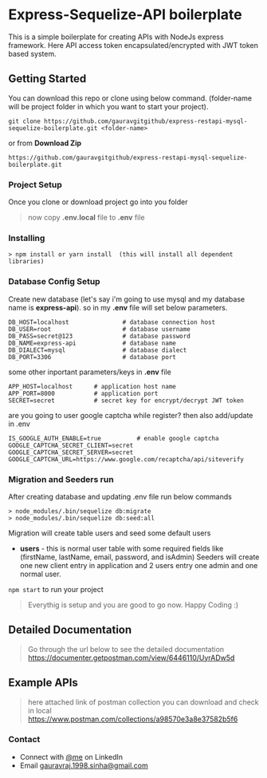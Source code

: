# Express-Sequelize-API boilerplate

This is a simple boilerplate for creating APIs with NodeJs express framework.
Here API access token encapsulated/encrypted with JWT token based system.

## Getting Started

You can download this repo or clone using below command. (folder-name will be project folder in which you want to start your project).
```
git clone https://github.com/gauravgitgithub/express-restapi-mysql-sequelize-boilerplate.git <folder-name>
```
or from **Download Zip**
```
https://github.com/gauravgitgithub/express-restapi-mysql-sequelize-boilerplate.git
```
### Project Setup
Once you clone or download project go into you folder

>now copy **.env.local** file to **.env** file

### Installing
```
> npm install or yarn install  (this will install all dependent libraries)
```

### Database Config Setup
Create new database (let's say i'm going to use mysql and my database name is **express-api**).
so in my **.env** file will set below parameters.
```
DB_HOST=localhost               # database connection host
DB_USER=root                    # database username
DB_PASS=secret@123              # database password
DB_NAME=express-api             # database name
DB_DIALECT=mysql                # database dialect
DB_PORT=3306                    # database port
```
some other inportant parameters/keys in **.env** file
```
APP_HOST=localhost      # application host name
APP_PORT=8000           # application port
SECRET=secret           # secret key for encrypt/decrypt JWT token
```

are you going to user google captcha while register? then also add/update in .env 
```
IS_GOOGLE_AUTH_ENABLE=true          # enable google captcha
GOOGLE_CAPTCHA_SECRET_CLIENT=secret
GOOGLE_CAPTCHA_SECRET_SERVER=secret
GOOGLE_CAPTCHA_URL=https://www.google.com/recaptcha/api/siteverify
```


### Migration and Seeders run
After creating database and updating .env file run below commands
```
> node_modules/.bin/sequelize db:migrate
> node_modules/.bin/sequelize db:seed:all
```
Migration will create table users and seed some default users
* **users** - this is normal user table with some required fields like (firstName, lastName, email, password, and isAdmin)
Seeders will create one new client entry in application and 2 users entry one admin and one normal user.

`npm start` to run your project 
>Everythig is setup and you are good to go now. Happy Coding :)

## Detailed Documentation
>Go through the url below to see the detailed documentation
>https://documenter.getpostman.com/view/6446110/UyrADw5d

## Example APIs
>here attached link of postman collection you can download and check in local
>https://www.postman.com/collections/a98570e3a8e37582b5f6

### Contact 
* Connect with [@me](https://www.linkedin.com/in/gauravrajsinha/) on LinkedIn 
* Email <gauravraj.1998.sinha@gmail.com>
